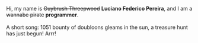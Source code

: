 Hi, my name is ~~Guybrush Threepwood~~ **Luciano Federico Pereira**, and I am a ~~wannabe pirate~~ **programmer**.<br><br>A short song: 1051 bounty of doubloons gleams in the sun, a treasure hunt has just begun! Arrr!
